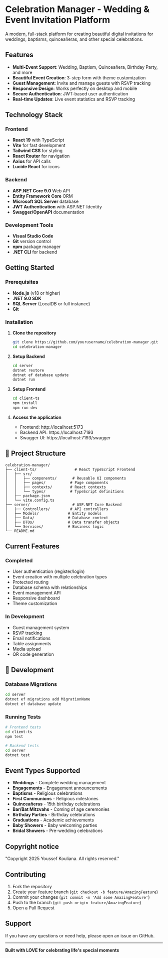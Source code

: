 #  Celebration Manager - Wedding & Event Invitation Platform

A modern, full-stack platform for creating beautiful digital invitations for weddings, baptisms, quinceañeras, and other special celebrations.

##  Features

- **Multi-Event Support**: Wedding, Baptism, Quinceañera, Birthday Party, and more
- **Beautiful Event Creation**: 3-step form with theme customization
- **Guest Management**: Invite and manage guests with RSVP tracking
- **Responsive Design**: Works perfectly on desktop and mobile
- **Secure Authentication**: JWT-based user authentication
- **Real-time Updates**: Live event statistics and RSVP tracking

##  Technology Stack

### Frontend
- **React 19** with TypeScript
- **Vite** for fast development
- **Tailwind CSS** for styling
- **React Router** for navigation
- **Axios** for API calls
- **Lucide React** for icons

### Backend
- **ASP.NET Core 9.0** Web API
- **Entity Framework Core** ORM
- **Microsoft SQL Server** database
- **JWT Authentication** with ASP.NET Identity
- **Swagger/OpenAPI** documentation

### Development Tools
- **Visual Studio Code**
- **Git** version control
- **npm** package manager
- **.NET CLI** for backend

##  Getting Started

### Prerequisites
- **Node.js** (v18 or higher)
- **.NET 9.0 SDK**
- **SQL Server** (LocalDB or full instance)
- **Git**

### Installation

1. **Clone the repository**
   ```bash
   git clone https://github.com/yourusername/celebration-manager.git
   cd celebration-manager
   ```

2. **Setup Backend**
   ```bash
   cd server
   dotnet restore
   dotnet ef database update
   dotnet run
   ```

3. **Setup Frontend**
   ```bash
   cd client-ts
   npm install
   npm run dev
   ```

4. **Access the application**
   - Frontend: http://localhost:5173
   - Backend API: https://localhost:7193
   - Swagger UI: https://localhost:7193/swagger

## 📁 Project Structure

```
celebration-manager/
├── client-ts/                 # React TypeScript Frontend
│   ├── src/
│   │   ├── components/       # Reusable UI components
│   │   ├── pages/           # Page components
│   │   ├── contexts/        # React contexts
│   │   └── types/           # TypeScript definitions
│   ├── package.json
│   └── vite.config.ts
├── server/                   # ASP.NET Core Backend
│   ├── Controllers/         # API controllers
│   ├── Models/             # Entity models
│   ├── Data/               # Database context
│   ├── DTOs/               # Data transfer objects
│   └── Services/           # Business logic
└── README.md
```

##  Current Features

###  Completed
- User authentication (register/login)
- Event creation with multiple celebration types
- Protected routing
- Database schema with relationships
- Event management API
- Responsive dashboard
- Theme customization

###  In Development
- Guest management system
- RSVP tracking
- Email notifications
- Table assignments
- Media upload
- QR code generation

## 🔧 Development

### Database Migrations
```bash
cd server
dotnet ef migrations add MigrationName
dotnet ef database update
```

### Running Tests
```bash
# Frontend tests
cd client-ts
npm test

# Backend tests
cd server
dotnet test
```

##  Event Types Supported

- **Weddings** - Complete wedding management
- **Engagements** - Engagement announcements
- **Baptisms** - Religious celebrations
- **First Communions** - Religious milestones
- **Quinceañeras** - 15th birthday celebrations
- **Bar/Bat Mitzvahs** - Coming of age ceremonies
- **Birthday Parties** - Birthday celebrations
- **Graduations** - Academic achievements
- **Baby Showers** - Baby welcoming parties
- **Bridal Showers** - Pre-wedding celebrations

##  Copyright notice
 "Copyright 2025 Youssef Kouliana. All rights reserved."

##  Contributing

1. Fork the repository
2. Create your feature branch (`git checkout -b feature/AmazingFeature`)
3. Commit your changes (`git commit -m 'Add some AmazingFeature'`)
4. Push to the branch (`git push origin feature/AmazingFeature`)
5. Open a Pull Request

##  Support

If you have any questions or need help, please open an issue on GitHub.

---

**Built with LOVE for celebrating life's special moments**
